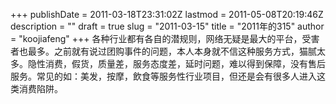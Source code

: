 +++
publishDate = 2011-03-18T23:31:02Z
lastmod = 2011-05-08T20:19:46Z
description = ""
draft = true
slug = "2011-03-15"
title = "2011年的315"
author = "koojiafeng"
+++
各种行业都有各自的潜规则，网络无疑是最大的平台，受害者也最多。之前就有说过团购事件的问题，本人本身就不信这种服务方式，猫腻太多。隐性消费，假货，质量差，服务态度差，延时问题，难以得到保障，没有售后服务。常见的如：美发，按摩，飲食等服务性行业项目，但还是会有很多人进入这类消费陷阱。